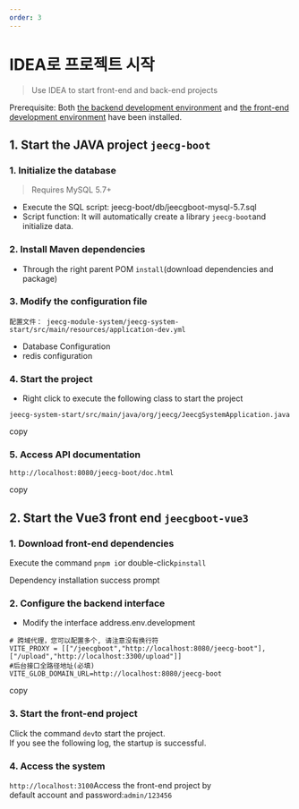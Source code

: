 ```yaml
---
order: 3
---
```


# IDEA로 프로젝트 시작

> Use IDEA to start front-end and back-end projects

Prerequisite: Both [the backend development environment](../tools.html) and [the front-end development environment](https://help.jeecg.com/setup/dev.html) have been installed.

## 1. Start the JAVA project `jeecg-boot`

### 1. Initialize the database

> Requires MySQL 5.7+

- Execute the SQL script: jeecg-boot/db/jeecgboot-mysql-5.7.sql
- Script function: It will automatically create a library `jeecg-boot`and initialize data.

### 2. Install Maven dependencies

- Through the right parent POM `install`(download dependencies and package)

### 3. Modify the configuration file

`配置文件： jeecg-module-system/jeecg-system-start/src/main/resources/application-dev.yml`

- Database Configuration
- redis configuration

### 4. Start the project

- Right click to execute the following class to start the project

```
jeecg-system-start/src/main/java/org/jeecg/JeecgSystemApplication.java
```

copy

### 5. Access API documentation

```
http://localhost:8080/jeecg-boot/doc.html
```

copy

## 2. Start the Vue3 front end `jeecgboot-vue3`

### 1. Download front-end dependencies

Execute the command `pnpm i`or double-click`pinstall`

Dependency installation success prompt

### 2. Configure the backend interface

- Modify the interface address.env.development

```
# 跨域代理，您可以配置多个, 请注意没有换行符
VITE_PROXY = [["/jeecgboot","http://localhost:8080/jeecg-boot"],["/upload","http://localhost:3300/upload"]]
#后台接口全路径地址(必填)
VITE_GLOB_DOMAIN_URL=http://localhost:8080/jeecg-boot
```

copy

### 3. Start the front-end project

Click the command `dev`to start the project.  
If you see the following log, the startup is successful.

### 4. Access the system

`http://localhost:3100`Access the front-end project by  
default account and password:`admin/123456`
